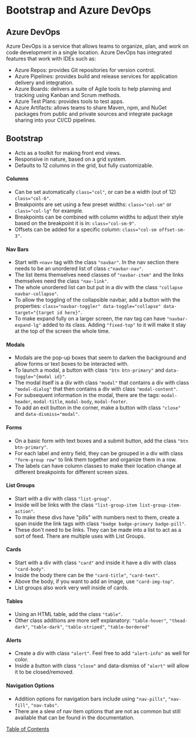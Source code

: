 # Bootstrap and Azure DevOps

## Azure DevOps
Azure DevOps is a service that allows teams to organize, plan, and work on code development in a single location. Azure DevOps has integrated features that work with IDEs such as:</br>
- Azure Repos: provides Git repositories for version control.
- Azure Pipelines: provides build and release services for application delivery and integration.
- Azure Boards: delivers a suite of Agile tools to help planning and tracking using Kanban and Scrum methods.
- Azure Test Plans: provides tools to test apps.
- Azure Artifacts: allows teams to share Maven, npm, and NuGet packages from public and private sources and integrate package sharing into your CI/CD pipelines.

## Bootstrap
- Acts as a toolkit for making front end views.
- Responsive in nature, based on a grid system.</br>
- Defaults to 12 columns in the grid, but fully customizable.
#### Columns
- Can be set automatically `class="col"`, or can be a width (out of 12) `class="col-6"`.
- Breakpoints are set using a few preset widths: `class="col-sm"` or `class="col-lg"` for example.
- Breakpoints can be combined with column widths to adjust their style based on the breakpoint it is in: `class="col-sm-9"`.
- Offsets can be added for a specific column: `class="col-sm offset-sm-3"`.
#### Nav Bars
- Start with `<nav>` tag with the class `"navbar"`. In the nav section there needs to be an unordered list of class `c"navbar-nav"`.
- The list items themselves need classes of `"navbar-item"` and the links themselves need the class `"nav-link"`.
- The whole unordered list can but put in a div with the class `"collapse navbar-collapse"`.
- To allow the toggling of the collapsible navbar, add a button with the properties: `class="navbar-toggler" data-toggle="collapse" data-target="{target id here}"`.
- To make expand fully on a larger screen, the nav tag can have `"navbar-expand-lg"` added to its class. Adding `"fixed-top"` to it will make it stay at the top of the screen the whole time.
#### Modals
- Modals are the pop-up boxes that seem to darken the background and allow forms or text boxes to be interacted with.
- To launch a modal, a button with class `"btn btn-primary"` and `data-toggle="{modal id}"`.
- The modal itself is a div with class `"modal"` that contains a div with class `"modal-dialog"` that then contains a div with class `"modal-content"`.
- For subsequent information in the modal, there are the tags: `modal-header`, `modal-title`, `modal-body`, `modal-footer`.
- To add an exit button in the corner, make a button with class `"close"` and `data-dismiss="modal"`.
#### Forms
- On a basic form with text boxes and a submit button, add the class `"btn btn-primary"`.
- For each label and entry field, they can be grouped in a div with class `"form-group row"` to link them together and organize them in a row.
- The labels can have column classes to make their location change at different breakpoints for different screen sizes.
#### List Groups
- Start with a div with class `"list-group"`.
- Inside will be links with the class `"list-group-item list-group-item-action"`.
- To make these divs have "pills" with numbers next to them, create a span inside the link tags with class `"badge badge-primary badge-pill"`.
- These don't need to be links. They can be made into a list to act as a sort of feed. There are multiple uses with List Groups.
#### Cards
- Start with a div with class `"card"` and inside it have a div with class `"card-body"`.
- Inside the body there can be the `"card-title"`, `"card-text"`.
- Above the body, if you want to add an image, use `"card-img-top"`.
- List groups also work very well inside of cards.
#### Tables
- Using an HTML table, add the class `"table"`.
- Other class additions are more self explanatory: `"table-hover"`, `"thead-dark"`, `"table-dark"`, `"table-striped"`, `"table-bordered"`
#### Alerts
- Create a div with class `"alert"`. Feel free to add `"alert-info"` as well for color.
- Inside a button with class `"close"` and data-dismiss of `"alert"` will allow it to be closed/removed.
#### Navigation Options
- Addition options for navigation bars include using `"nav-pills"`, `"nav-fill"`, `"nav-tabs"`.
- There are a slew of nav item options that are not as common but still available that can be found in the documentation.



[Table of Contents](README.md)
